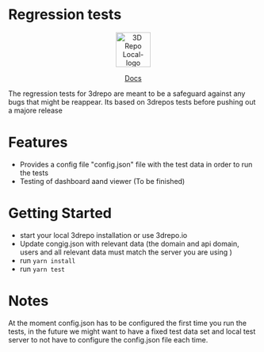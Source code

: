 # Regression tests

<p align="center">

  <a href="https://3Drepo.com" target="_blank">
    <img alt="3D Repo Local-logo" height="70" alt="3D Repo Local Logo" src="https://3drepo.com/wp-content/uploads/2018/06/3D-Repo-Logo-Blue.png"/>
  </a>
</p>
<p align="center">
    <a href="https://staging.dev.3drepo.io/docs/">Docs</a>
</p>

The regression tests for 3drepo are meant to be a safeguard against any bugs that might be reappear. Its based on 3drepos tests before pushing out a majore release

# Features

- Provides a config file "config.json" file with the test data in order to run the tests
- Testing of dashboard aand viewer (To be finished)

# Getting Started

- start your local 3drepo installation or use 3drepo.io
- Update congig.json with relevant data (the domain and api domain, users and all relevant data must match the server you are using )
- run `yarn install`
- run `yarn test`

# Notes
At the moment config.json has to be configured the first time you run the tests, in the future we might want to have a fixed test data set and local test server to not have to configure the config.json file each time.
